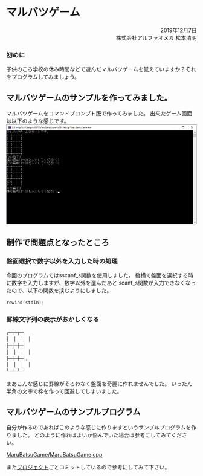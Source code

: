 # マルバツゲーム
<div style="text-align: right;">
2019年12月7日<br>
株式会社アルファオメガ  松本清明
</div>

### 初めに
子供のころ学校の休み時間などで遊んだマルバツゲームを覚えていますか？それをプログラムしてみましょう。

## マルバツゲームのサンプルを作ってみました。
マルバツゲームをコマンドプロンプト版で作ってみました。
出来たゲーム画面は以下のような感じです。
<img src="./img/screen01.png">

## 制作で問題点となったところ

### 盤面選択で数字以外を入力した時の処理

今回のプログラムではsscanf_s関数を使用しました。
縦横で盤面を選択する時に数字を入力しますが、数字以外を選んだあと
scanf_s関数が入力できなくなったので、以下の関数を挟むようにしました。
```c
rewind(stdin);
```

### 罫線文字列の表示がおかしくなる

```c
┌─┬─┬─┐
│　│　│　│
├─┼─┼─┤
│　│　│　│
├─┼─┼─┤;
│　│　│　│
└─┴─┴─┘
```
まあこんな感じに罫線がそろわなく盤面を奇麗に作れませんでした。
いったん半角の文字で枠を作って回避してしまいました。


## マルバツゲームのサンプルプログラム
自分が作るのであればこのような感じに作りますというサンプルプログラムを作りました。
どのように作ればよいか悩んでいた場合は参考にしてみてください。

[MaruBatsuGame/MaruBatsuGame.cpp](MaruBatsuGame/MaruBatsuGame.cpp)


また[プロジェクト](MaruBatsuGame/)ごとコミットしているので参考にしてみて下さい。
